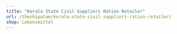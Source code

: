 ```yaml
---
title: "Kerala State Civil Suppliers Ration Retailer"
url: /thenhipalam/kerala-state-civil-suppliers-ration-retailer/
shop: Lebensmittel
---
```

